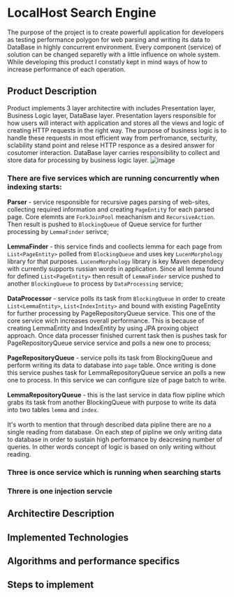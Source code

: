 # LocalHost Search Engine
The purpose of the project is to create powerfull application for developers as testing performance polygon for web parsing and writing its data to DataBase in highly concurrent 
environment. Every component (service) of solution can be changed separetly with a little influence on whole system. While developing this product I constatly kept in mind 
ways of how to increase performance of each operation. 

## Product Description
Product implements 3 layer architectire with includes Presentation layer, Business Logic layer, DataBase layer. Presentation layers responsible for how users will interact with application and stores all the views and logic of creating HTTP requests in the right way. The purpose of business logic is to handle these requests in most efficient way from perfromance, secturity, sclability stand point and relese HTTP responce as a desired answer for cosutomer interaction. DataBase layer carries responsibility to collect and store data for processing by business logic layer.
![image](https://user-images.githubusercontent.com/20218691/216282673-2b6f4187-8469-41d4-b7db-66b7af33d1a1.png)

### There are five services which are running concurrently when indexing starts:

**Parser** - service responsible for recursive pages parsing of web-sites, collecting required information and creating `PageEntit`y for each parsed page. Core elemnts are `ForkJoinPool` meachanism and `RecursiveAction`. Then result is pushed to `BlockingQueue` of Queue service for further processing by `LemmaFinder` serivce; <br><br>
**LemmaFinder** - this service finds and coollects lemma for each page from `List<PageEntity>` polled from `BlockingQueue` and uses key `LucenMorphology` library for that purposes. `LuceneMorphology` library is key Maven dependecy with currently supports russian words in application. Since all lemma found for defined `List<PageEntity>` then 
result of `LemmaFinder` service pushed to another `BlockingQueue` to process by `DataProcessing` service; <br> <br>
**DataProcessor** - service polls its task from `BlockingQueue` in order to create `List<LemmaEntity>`, `List<IndexIntity>` and bound with existing PageEntity for further processing by PageRepositoryQueue service. This one of the core service wich increases overall performance. This is because of creating LemmaEntity and IndexEntity by using JPA proxing object approach. Once data processer finished current task then is pushes task for PageRepositoryQueue service service and polls a new one to process; <br> <br>
**PageRepositoryQueue** - service polls its task from BlockingQueue and perform writing its data to database into `page` table. Once writing is done this service pushes task for LemmaRepositoryQueue service an polls a new one to process. In this service we can configure size of page batch to write. <br> <br>
**LemmaRepositoryQueue** - this is the last service in data flow pipline which grabs its task from another BlockingQueue with purpose to write its data into two tables `lemma` and `index`. <br> <br>
It's worth to mention that through described data pipline there are no a single reading from database. On each step of pipline we only writing data to database in order to sustain high performance by deacresing number of queries. In other words concept of logic is based on only writing without reading.

### Three is once service which is running when searching starts

### Threre is one injection servcie








## Architectire Description

## Implemented Technologies

## Algorithms and performance specifics 

## Steps to implement
